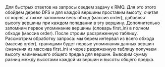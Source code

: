 Для быстрых ответов на запросы сведем задачу к RMQ. Для это этого обойдем дерево DFS и для каждой вершины проставим высоту, считая от корня, а также запомним весь обход (массив order), добавляя высоту вершины при каждом попадании в эту вершину. Дополнительно запомним первое упоминание вершины (словарь first_in) в полном обходе (массив order). После строим расзряженную таблицу. Рассмотрим обработку запроса: мы берем интервал из всего обхода (массив order), границами будет первые упоминания данных вершин (значения из массива first_in) и через разряженную таблицу получаем высоту наименьшего общего предка для вершин. Выводим сумму разниц между высотами каждой из вершин и высоты общего предка.
